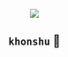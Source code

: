 <p align="center"><img src="https://media.discordapp.net/attachments/856404208445292545/984730065315201054/khonshu.png"></p>

<h2 align="center">
<code>khonshu</code> 🗿</h2>
 